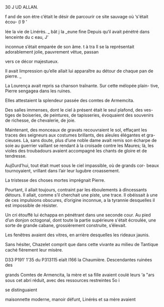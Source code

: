 30 J UD ALLAN.

f and de son ètre c’était le désir de parcourir ce site sauvage où ‘s'était écou-
(l 9 ’

lée la vie de Linérès. _ bât j la _eune ﬁne
Depuis qu‘il avait pénétré dans lenceinte du c eau, J‘

inconnue s’était emparée de son âme. t à tra
Il se la représentait adorablement jolie, pauvrement vêtue, passan

vers ce décor majestueux.

Il avait limpression qu’elle allait lui apparaître au détour de chaque pan
de pierre. _

La Lourença avait repris sa chanson traînante. Sur cette mélopée plain-
tive, Pierre sengagea dans les ruines.

Elles attestaient la splendeur passée des comtes de Armemcita.

Des salles immenses, dont le ciel à présent était le seul plafond, des ves-
tiges de boiseries, de peintures, de tapisseries, évoquaient des souvenirs de
richesse, de chevalerie, de joie.

Maintenant, des monceaux de gravats recouvraient le sol, effaçant les
traces des seigneurs aux costumes brillants, des aïeules élégantes et gra-
cieuses. Là, sans doute, plus d’une noble dame avait remis son écharpe de
soie au guerrier vaillant se rendant à la croisade contre les Maures; là,
les violes des troubadours avaient accompagné les chants de gloire et
de tendresse.

Auj0urd’hui, tout était muet sous le ciel impassible, où de grands cor-
beaux tournoyaient, vrillant dans l’air leur lugubre croassement.

La tristesse des choses mortes imprégnait Pierre.

Pourtant, il allait toujours, contraint par les éboulements à dîncessants
détours. Il allait, comme s’il cherchait une piste, une trace. Il obéissait à une
de ces impulsions obscures, d’origine inconnue, a la tyrannie desquelles il
est impossible de résister.

Un cri étouffé lui échappa en pénétrant dans une seconde cour. Au pied
d’un donjon octogonal, dont toute la partie supérieure s'était écroulée, une
sorte de grande cabane, grossièrement construite, s’élevait.

Les fenêtres avaient des vitres, en arrière desquelles
les rideaux jaunis.

Sans hésiter, Chazelet comprit que dans cette
vivante au milieu de Tantique
caché ﬁèrement leur misère.

D33 P191‘ 1'35 du P313115 eïalt I166 la Chaumière. Descendantes ruinées des

grands Comtes de Armencita, la mère et sa ﬁlle avaient coulé leurs ‘a "ars
sous cet abri réduit, avec des ressources restreintes 5o   i

se distinguaient

maisonnette moderne,
manoir défunt, Linérès et sa mère avaient

